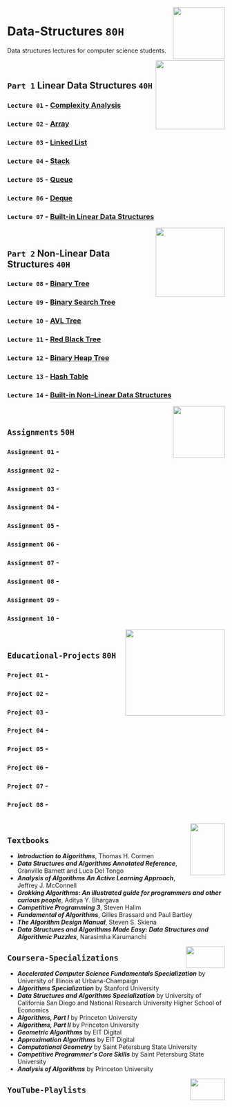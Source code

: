 <img align="right" width="120" height="120" src="https://github.com/cs-MohamedAyman/Computer-Science-Textbooks/blob/master/logos/data-structures.jpg">

# Data-Structures `80H`
Data structures lectures for computer science students.

<img align="right" width="160" height="160" src="https://github.com/cs-MohamedAyman/Computer-Science-Textbooks/blob/master/logos/practice1.jpg">
<br>

## `Part 1` Linear Data Structures `40H`

### `Lecture 01` - [Complexity Analysis](https://github.com/cs-MohamedAyman/Data-Structures/tree/master/Lecture-01-Complexity-Analysis)
### `Lecture 02` - [Array](https://github.com/cs-MohamedAyman/Data-Structures/tree/master/Lecture-02-Array)
### `Lecture 03` - [Linked List](https://github.com/cs-MohamedAyman/Data-Structures/tree/master/Lecture-03-Linked-List)
### `Lecture 04` - [Stack](https://github.com/cs-MohamedAyman/Data-Structures/tree/master/Lecture-04-Stack)
### `Lecture 05` - [Queue](https://github.com/cs-MohamedAyman/Data-Structures/tree/master/Lecture-05-Queue)
### `Lecture 06` - [Deque](https://github.com/cs-MohamedAyman/Data-Structures/tree/master/Lecture-06-Deque)
### `Lecture 07` - [Built-in Linear Data Structures](https://github.com/cs-MohamedAyman/Data-Structures/tree/master/Lecture-07-Built-in-Linear-Data-Structures)

<img align="right" width="160" height="160" src="https://github.com/cs-MohamedAyman/Computer-Science-Textbooks/blob/master/logos/practice1.jpg">
<br>

## `Part 2` Non-Linear Data Structures `40H`

### `Lecture 08` - [Binary Tree](https://github.com/cs-MohamedAyman/Data-Structures/tree/master/Lecture-08-Binary-Tree)
### `Lecture 09` - [Binary Search Tree](https://github.com/cs-MohamedAyman/Data-Structures/tree/master/Lecture-09-Binary-Search-Tree)
### `Lecture 10` - [AVL Tree](https://github.com/cs-MohamedAyman/Data-Structures/tree/master/Lecture-10-AVL-Tree)
### `Lecture 11` - [Red Black Tree](https://github.com/cs-MohamedAyman/Data-Structures/tree/master/Lecture-11-Red-Black-Tree)
### `Lecture 12` - [Binary Heap Tree](https://github.com/cs-MohamedAyman/Data-Structures/tree/master/Lecture-12-Binary-Heap-Tree)
### `Lecture 13` - [Hash Table](https://github.com/cs-MohamedAyman/Data-Structures/tree/master/Lecture-13-Hash-Table)
### `Lecture 14` - [Built-in Non-Linear Data Structures](https://github.com/cs-MohamedAyman/Data-Structures/tree/master/Lecture-14-Built-in-Non-Linear-Data-Structures)

<img align="right" width="120" height="120" src="https://github.com/cs-MohamedAyman/Computer-Science-Textbooks/blob/master/logos/practice2.jpg">
<br>

## `Assignments` `50H`

### `Assignment 01` - 
### `Assignment 02` - 
### `Assignment 03` - 
### `Assignment 04` - 
### `Assignment 05` - 
### `Assignment 06` - 
### `Assignment 07` - 
### `Assignment 08` - 
### `Assignment 09` - 
### `Assignment 10` - 

<img align="right" width="230" height="200" src="https://github.com/cs-MohamedAyman/Computer-Science-Textbooks/blob/master/logos/educational-projects.jpg">
<br>

## `Educational-Projects` `80H`

### `Project 01` -
### `Project 02` -
### `Project 03` -
### `Project 04` -
### `Project 05` -
### `Project 06` -
### `Project 07` -
### `Project 08` -

<br>
<img align="right" width="80" height="120" src="https://github.com/cs-MohamedAyman/Computer-Science-Textbooks/blob/master/logos/textbooks.jpg">

## `Textbooks`

* ***Introduction to Algorithms***, Thomas H. Cormen
* ***Data Structures and Algorithms Annotated Reference***, Granville Barnett and Luca Del Tongo
* ***Analysis of Algorithms An Active Learning Approach***, Jeffrey J. McConnell
* ***Grokking Algorithms: An illustrated guide for programmers and other curious people***, Aditya Y. Bhargava
* ***Competitive Programming 3***, Steven Halim
* ***Fundamental of Algorithms***, Gilles Brassard and Paul Bartley
* ***The Algorithm Design Manual***, Steven S. Skiena
* ***Data Structures and Algorithms Made Easy: Data Structures and Algorithmic Puzzles***, Narasimha Karumanchi

<img align="right" width="90" height="50" src="https://github.com/cs-MohamedAyman/Coursera-Specializations/blob/master/organizations-logos/coursera.jpg">

## `Coursera-Specializations`

* ***Accelerated Computer Science Fundamentals Specialization*** by University of Illinois at Urbana-Champaign
* ***Algorithms Specialization*** by Stanford University
* ***Data Structures and Algorithms Specialization*** by University of California San Diego and National Research University Higher School of Economics
* ***Algorithms, Part I*** by Princeton University
* ***Algorithms, Part II*** by Princeton University
* ***Geometric Algorithms*** by EIT Digital
* ***Approximation Algorithms*** by EIT Digital
* ***Computational Geometry*** by Saint Petersburg State University
* ***Competitive Programmer's Core Skills*** by Saint Petersburg State University
* ***Analysis of Algorithms*** by Princeton University

<img align="right" width="80" height="50" src="https://github.com/cs-MohamedAyman/YouTube-Playlists/blob/master/organizations-logos/youtube.jpg">

## `YouTube-Playlists`
